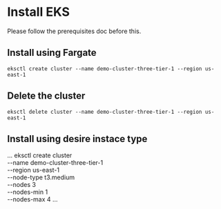 # Install EKS

Please follow the prerequisites doc before this.

## Install using Fargate

```
eksctl create cluster --name demo-cluster-three-tier-1 --region us-east-1
```

## Delete the cluster

```
eksctl delete cluster --name demo-cluster-three-tier-1 --region us-east-1
```

## Install using desire instace type

...
eksctl create cluster \
  --name demo-cluster-three-tier-1 \
  --region us-east-1 \
  --node-type t3.medium \
  --nodes 3 \
  --nodes-min 1 \
  --nodes-max 4
...

